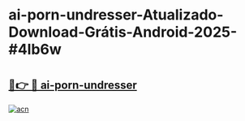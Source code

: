 # ai-porn-undresser-Atualizado-Download-Grátis-Android-2025-#4lb6w

# <h2><a href="https://ainizakaria.my?title=ai-porn-undresser&ref=24M">🔗👉 🔴 ai-porn-undresser</a></h2>

[![acn](https://github.com/user-attachments/assets/0f9c940e-d8b0-45ae-aac7-cd30a18b3e1c)](https://ainizakaria.my?title=ai-porn-undresser&ref=24M)

